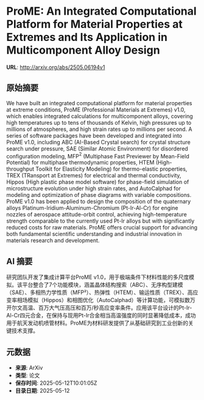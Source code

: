 # ProME: An Integrated Computational Platform for Material Properties at Extremes and Its Application in Multicomponent Alloy Design

**URL**: http://arxiv.org/abs/2505.06194v1

## 原始摘要

We have built an integrated computational platform for material properties at
extreme conditions, ProME (Professional Materials at Extremes) v1.0, which
enables integrated calculations for multicomponent alloys, covering high
temperatures up to tens of thousands of Kelvin, high pressures up to millions
of atmospheres, and high strain rates up to millions per second. A series of
software packages have been developed and integrated into ProME v1.0, including
ABC (AI-Based Crystal search) for crystal structure search under pressure, SAE
(Similar Atomic Environment) for disordered configuration modeling, MFP$^2$
(Multiphase Fast Previewer by Mean-Field Potential) for multiphase
thermodynamic properties, HTEM (High-throughput Toolkit for Elasticity
Modeling) for thermo-elastic properties, TREX (TRansport at Extremes) for
electrical and thermal conductivity, Hippos (High plastic phase model software)
for phase-field simulation of microstructure evolution under high strain rates,
and AutoCalphad for modeling and optimization of phase diagrams with variable
compositions. ProME v1.0 has been applied to design the composition of the
quaternary alloys Platinum-Iridium-Aluminum-Chromium (Pt-Ir-Al-Cr) for engine
nozzles of aerospace attitude-orbit control, achieving high-temperature
strength comparable to the currently used Pt-Ir alloys but with significantly
reduced costs for raw materials. ProME offers crucial support for advancing
both fundamental scientific understanding and industrial innovation in
materials research and development.


## AI 摘要

研究团队开发了集成计算平台ProME v1.0，用于极端条件下材料性能的多尺度模拟。该平台整合了7个功能模块，涵盖晶体结构搜索（ABC）、无序构型建模（SAE）、多相热力学性质（MFP²）、热弹性（HTEM）、输运性质（TREX）、高应变率相场模拟（Hippos）和相图优化（AutoCalphad）等计算功能，可模拟数万开尔文高温、百万大气压高压和百万/秒高应变率条件。应用该平台设计的Pt-Ir-Al-Cr四元合金，在保持与现用Pt-Ir合金相当高温强度的同时显著降低成本，成功用于航天发动机喷管材料。ProME为材料研发提供了从基础研究到工业创新的关键技术支撑。

## 元数据

- **来源**: ArXiv
- **类型**: 论文
- **保存时间**: 2025-05-12T10:01:05Z
- **目录日期**: 2025-05-12

